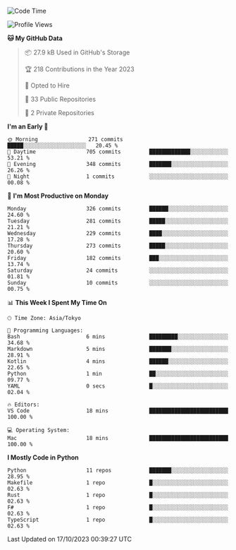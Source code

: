 <!--START_SECTION:waka-->
![Code Time](http://img.shields.io/badge/Code%20Time-719%20hrs-blue)

![Profile Views](http://img.shields.io/badge/Profile%20Views-0-blue)

**🐱 My GitHub Data** 

> 📦 27.9 kB Used in GitHub's Storage 
 > 
> 🏆 218 Contributions in the Year 2023
 > 
> 💼 Opted to Hire
 > 
> 📜 33 Public Repositories 
 > 
> 🔑 2 Private Repositories 
 > 
**I'm an Early 🐤** 

```text
🌞 Morning                271 commits         █████░░░░░░░░░░░░░░░░░░░░   20.45 % 
🌆 Daytime                705 commits         █████████████░░░░░░░░░░░░   53.21 % 
🌃 Evening                348 commits         ███████░░░░░░░░░░░░░░░░░░   26.26 % 
🌙 Night                  1 commits           ░░░░░░░░░░░░░░░░░░░░░░░░░   00.08 % 
```
📅 **I'm Most Productive on Monday** 

```text
Monday                   326 commits         ██████░░░░░░░░░░░░░░░░░░░   24.60 % 
Tuesday                  281 commits         █████░░░░░░░░░░░░░░░░░░░░   21.21 % 
Wednesday                229 commits         ████░░░░░░░░░░░░░░░░░░░░░   17.28 % 
Thursday                 273 commits         █████░░░░░░░░░░░░░░░░░░░░   20.60 % 
Friday                   182 commits         ███░░░░░░░░░░░░░░░░░░░░░░   13.74 % 
Saturday                 24 commits          ░░░░░░░░░░░░░░░░░░░░░░░░░   01.81 % 
Sunday                   10 commits          ░░░░░░░░░░░░░░░░░░░░░░░░░   00.75 % 
```


📊 **This Week I Spent My Time On** 

```text
🕑︎ Time Zone: Asia/Tokyo

💬 Programming Languages: 
Bash                     6 mins              █████████░░░░░░░░░░░░░░░░   34.68 % 
Markdown                 5 mins              ███████░░░░░░░░░░░░░░░░░░   28.91 % 
Kotlin                   4 mins              ██████░░░░░░░░░░░░░░░░░░░   22.65 % 
Python                   1 min               ██░░░░░░░░░░░░░░░░░░░░░░░   09.77 % 
YAML                     0 secs              █░░░░░░░░░░░░░░░░░░░░░░░░   02.04 % 

🔥 Editors: 
VS Code                  18 mins             █████████████████████████   100.00 % 

💻 Operating System: 
Mac                      18 mins             █████████████████████████   100.00 % 
```

**I Mostly Code in Python** 

```text
Python                   11 repos            ███████░░░░░░░░░░░░░░░░░░   28.95 % 
Makefile                 1 repo              █░░░░░░░░░░░░░░░░░░░░░░░░   02.63 % 
Rust                     1 repo              █░░░░░░░░░░░░░░░░░░░░░░░░   02.63 % 
F#                       1 repo              █░░░░░░░░░░░░░░░░░░░░░░░░   02.63 % 
TypeScript               1 repo              █░░░░░░░░░░░░░░░░░░░░░░░░   02.63 % 
```




 Last Updated on 17/10/2023 00:39:27 UTC
<!--END_SECTION:waka-->

